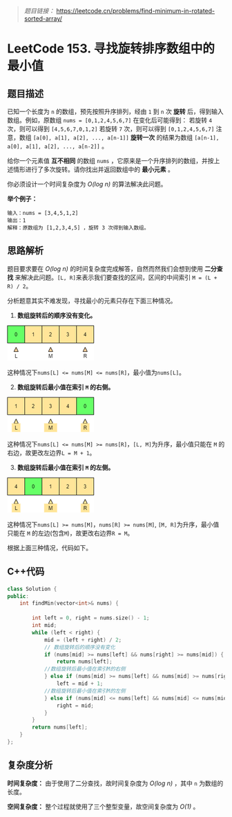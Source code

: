 
> *题目链接：* https://leetcode.cn/problems/find-minimum-in-rotated-sorted-array/

# LeetCode 153. 寻找旋转排序数组中的最小值

## 题目描述

已知一个长度为 `n` 的数组，预先按照升序排列，经由 `1` 到 `n` 次 **旋转** 后，得到输入数组。例如，原数组 `nums = [0,1,2,4,5,6,7]` 在变化后可能得到：
若旋转 `4` 次，则可以得到 `[4,5,6,7,0,1,2]`
若旋转 `7` 次，则可以得到 `[0,1,2,4,5,6,7]`
注意，数组 `[a[0], a[1], a[2], ..., a[n-1]]` **旋转一次** 的结果为数组 `[a[n-1], a[0], a[1], a[2], ..., a[n-2]]` 。

给你一个元素值 **互不相同** 的数组 `nums` ，它原来是一个升序排列的数组，并按上述情形进行了多次旋转。请你找出并返回数组中的 **最小元素** 。

你必须设计一个时间复杂度为 *O(log n)* 的算法解决此问题。

**举个例子：**

```
输入：nums = [3,4,5,1,2]
输出：1
解释：原数组为 [1,2,3,4,5] ，旋转 3 次得到输入数组。
```

## 思路解析

题目要求要在 *O(log n)* 的时间复杂度完成解答，自然而然我们会想到使用 **二分查找** 来解决此问题。`[L, R]`来表示我们要查找的区间，区间的中间索引 `M = (L + R) / 2`。

分析题意其实不难发现，寻找最小的元素只存在下面三种情况。

1. **数组旋转后的顺序没有变化。**

![](https://raw.githubusercontent.com/ldtech007/leetcode/main/pic/lc-0153-01.png)

这种情况下`nums[L] <= nums[M] <= nums[R]`，最小值为`nums[L]`。

2. **数组旋转后最小值在索引 `M` 的右侧。**

![](https://raw.githubusercontent.com/ldtech007/leetcode/main/pic/lc-0153-02.png)

这种情况下`nums[L] <= nums[M] >= nums[R]`，`[L, M]`为升序，最小值只能在 `M` 的右边，故更改左边界`L = M + 1`。 

3. **数组旋转后最小值在索引 `M` 的左侧。**

![](https://raw.githubusercontent.com/ldtech007/leetcode/main/pic/lc-0153-03.png)

这种情况下`nums[L] >= nums[M]`，`nums[R] >= nums[M]`, `[M, R]`为升序，最小值只能在 `M` 的左边(包含`M`)，故更改右边界`R = M`。

根据上面三种情况，代码如下。

## C++代码

```cpp
class Solution {
public:
    int findMin(vector<int>& nums) {

        int left = 0, right = nums.size() - 1;
        int mid;
        while (left < right) {
            mid = (left + right) / 2;
            // 数组旋转后的顺序没有变化
            if (nums[mid] >= nums[left] && nums[right] >= nums[mid]) {
                return nums[left];
            //数组旋转后最小值在索引M的右侧
            } else if (nums[mid] >= nums[left] && nums[mid] >= nums[right]) {
                left = mid + 1;
            //数组旋转后最小值在索引M的左侧
            } else if (nums[mid] <= nums[left] && nums[mid] <= nums[mid]) {
                right = mid;
            }
        } 
        return nums[left];
    }
};
```

## 复杂度分析

**时间复杂度：** 由于使用了二分查找，故时间复杂度为 *O(log n)* ，其中 `n` 为数组的长度。

**空间复杂度：** 整个过程就使用了三个整型变量，故空间复杂度为 *O(1)* 。
